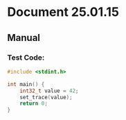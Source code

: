 # Document 25.01.15

## Manual

### Test Code:
```C
#include <stdint.h>

int main() {
    int32_t value = 42;
    set_trace(value);
    return 0;
}

```
